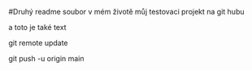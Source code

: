 #Druhý readme soubor v mém životě
můj testovaci projekt na git hubu


a toto je také text

git remote update

git push -u origin main

